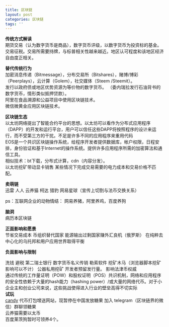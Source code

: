 ```yaml
---
title: 区块链
layout: post
categories: 区块链
tags: ''
---
```

**传统方式解读**  
   期货交易（认为数字货币是商品），数字货币评级，以数字货币为投资标的基金。交易征税。交易所需要持牌，与标普相关性越来越近。地区认可程度和该地区经济自由度正相关。    
   
 **替代传统行为**    
 加密消息传递（Bitmessage），分布交易所（Bitshares），赌博/博彩（Peerplays），云计算（Golem），社交媒体（Steem /Steemit）。  
 发行以政府债或地区优势资源为等价物的数字货币。 （委内瑞拉发行石油背书的数字货币，情形类似抵押贷款）。   
 阿里在食品溯源和公益项目中使用区块链技术。   
 微信微黄金应用区块链技术。  
     
  **区块链生态**  
  以太坊网络提出了智能合约平台的思想。以太坊可以看作为分布式应用程序（DAPP）的开发和运行平台，用户可以信任这些DAPP将按照程序的设计来运行，而不受第三方的干扰。不足是许多不同的应用程序来重用代码    
  EOS是一个共识区块链操作系统，给程序开发者提供数据库，帐户权限，日程安排，身份验证和基于Internet的操作系统。提供许多应用程序所需的加密算法和通信工具。  
  相似技术：bt下载，分布式计算，cdn（内容分发）。     
  以太坊挖矿带动显卡销售   某些情况下完成交易需要的电力成本和交易价格不匹配。   
   
**卖萌链**  
   迅雷 人人 云养猫 柯达   猎豹   网易星球（宣传上切割与法币交换关系）  

   ps：互联网企业的动物情结： 网易养猪，阿里养鸡，百度养狗   
  
  **脑洞**    
病历本区块链    
      
**正面影响和愿景**   
  节省交易成本  币组织替代国家 能源输出过剩国家赚外汇良机（俄罗斯）  在纯粹去中心化的乌托邦和用户应用世界取得平衡       
  
**负面影响与限制**   

洗钱 避税  第二瑞士银行  数字货币名义传销  勒索软件  挖矿木马（浏览器脚本挖矿影响可以不计） 公器私用挖矿   开发者预留发行量。  影响法津币权威  
通过传统的工作量证明（POW）和股权证明（POS）共识机制，网络和应用程序的安全性依赖于大量的hash能力（hashing power）/或大量的网络代币。对于小企业主和创业公司来说，这些挑战使得进入行业的壁垒高得不切实际    
   **试玩**   
   [candy](https://candy.one/i/3950658)  代币打包增送网站，现暂停在中国发放糖果 加入 
   telegram（区块链界的微信）群聊领糖果    
   云养猫需要以太币  
   百度莱茨狗暂时可领养4个。